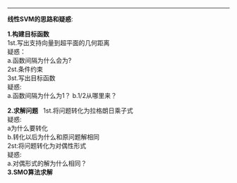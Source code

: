 ___  

**线性SVM的思路和疑惑**:  
  
__1.构建目标函数__  
1st.写出支持向量到超平面的几何距离  
疑惑：  
a.函数间隔为什么会为?  
2st.条件约束  
3st.写出目标函数  
疑惑:  
a.函数间隔为什么为1？  b.1/2从哪里来？  
  
__2.求解问题__  
1st.将问题转化为拉格朗日乘子式  
疑惑:  
a为什么要转化  
b.转化以后为什么和原问题解相同  
2st:将问题转化为对偶性形式  
疑惑:  
a.对偶形式的解为什么相同？  
__3.SMO算法求解__
       
      
       
  
